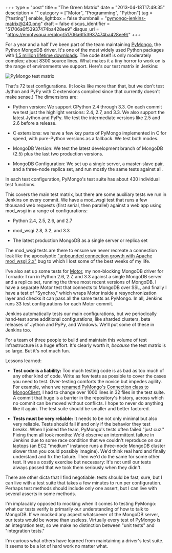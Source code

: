 +++
type = "post"
title = "The Green Matrix"
date = "2013-04-18T17:49:35"
description = ""
category = ["Motor", "Programming", "Python"]
tag = ["testing"]
enable_lightbox = false
thumbnail = "pymongo-jenkins-matrix@240.png"
draft = false
disqus_identifier = "51706a6f53937474ba428ee9"
disqus_url = "https://emptysqua.re/blog/51706a6f53937474ba428ee9/"
+++

<p>For a year and a half I've been part of the team maintaining <a href="https://pypi.python.org/pypi/pymongo/">PyMongo</a>, the Python MongoDB driver. It's one of the most widely used Python packages with <a href="http://pypi-ranking.info/module/pymongo">1.5 million lifetime downloads</a>. The code itself is only moderately complex; about 8300 source lines. What makes it a tiny horror to work on is the range of environments we support. Here's our test matrix in Jenkins:</p>
<p><img style="display:block; margin-left:auto; margin-right:auto;" src="pymongo-jenkins-matrix.png" alt="PyMongo test matrix" title="pymongo-jenkins-matrix.png" border="0"   /></p>
<p>That's 72 test configurations. (It looks like more than that, but we don't test Jython and PyPy with C extensions compiled since that currently doesn't make sense.) The dimensions are:</p>
<ul>
<li>
<p>Python version: We support CPython 2.4 through 3.3. On each commit we test just the highlight versions: 2.4, 2.7, and 3.3. We also support the latest Jython and PyPy. We test the intermediate versions like 2.5 and 2.6 before a release.</p>
</li>
<li>
<p>C extensions: we have a few key parts of PyMongo implemented in C for speed, with pure-Python versions as a fallback. We test both modes.</p>
</li>
<li>
<p>MongoDB Version: We test the latest development branch of MongoDB (2.5) plus the last two production versions.</p>
</li>
<li>
<p>MongoDB Configuration: We set up a single server, a master-slave pair, and a three-node replica set, and run mostly the same tests against all.</p>
</li>
</ul>
<p>In each test configuration, PyMongo's test suite has about 430 individual test functions.</p>
<p>This covers the main test matrix, but there are some auxiliary tests we run in Jenkins on every commit. We have a mod_wsgi test that runs a few thousand web requests (first serial, then parallel) against a web app using mod_wsgi in a range of configurations:</p>
<ul>
<li>
<p>Python 2.4, 2.5, 2.6, and 2.7</p>
</li>
<li>
<p>mod_wsgi 2.8, 3.2, and 3.3</p>
</li>
<li>
<p>The latest production MongoDB as a single server or replica set</p>
</li>
</ul>
<p>The mod_wsgi tests are there to ensure we never recreate a connection leak like the apocalyptic <a href="https://jira.mongodb.org/browse/PYTHON-353">"unbounded connection growth with Apache mod_wsgi 2.x"</a> bug to which I lost some of the best weeks of my life.</p>
<p>I've also set up some tests for <a href="http://motor.readthedocs.org/en/latest/">Motor</a>, my non-blocking MongoDB driver for Tornado: I run in Python 2.6, 2.7, and 3.3 against a single MongoDB server and a replica set, running the three most recent versions of MongoDB. I have a separate Motor test that connects to MongoDB over SSL, and finally I have a test of "Synchro," which wraps Motor inside a resynchronization layer and checks it can pass all the same tests as PyMongo. In all, Jenkins runs 33 test configurations for each Motor commit.</p>
<p>Jenkins automatically tests our main configurations, but we periodically hand-test some additional configurations, like sharded clusters, beta releases of Jython and PyPy, and Windows. We'll put some of these in Jenkins too.</p>
<p>For a team of three people to build and maintain this volume of test infrastructure is a huge effort. It's clearly worth it, <em>because</em> the test matrix is so large. But it's not much fun.</p>
<p>Lessons learned:</p>
<ul>
<li>
<p><strong>Test code is a liability:</strong> Too much testing code is as bad as too much of any other kind of code. Write as few tests as possible to cover the cases you need to test. Over-testing comforts the novice but impedes agility. For example, when we <a href="/blog/pymongos-new-default-safe-writes/">renamed PyMongo's Connection class to MongoClient</a>, I had to change over 1000 lines in 32 files in the test suite. A commit that huge is a barrier in the repository's history, across which no commit can be moved without conflicts. I hope to never do anything like it again. The test suite should be smaller and better factored.</p>
</li>
<li>
<p><strong>Tests must be very reliable:</strong> It needs to be not only minimal but also very reliable. Tests should fail if and only if the behavior they test breaks. When I joined the team, PyMongo's tests often failed "just cuz." Fixing them all took months: We'd observe an intermittent failure in Jenkins due to some race condition that we couldn't reproduce on our laptops (an EC2 "medium" instance runs a three-node MongoDB cluster slower than you could possibly imagine). We'd think real hard and finally understand and fix the failure. Then we'd do the same for some other test. It was a costly exercise but necessary: It's not until our tests always passed that we took them seriously when they didn't.</p>
</li>
</ul>
<p>There are other dicta that I find negotiable: tests should be fast, sure, but I can live with a test suite that takes a few minutes to run per configuration. Perhaps test methods should include only one assert, but I can live with several asserts in some methods.</p>
<p>I'm implacably opposed to mocking when it comes to testing PyMongo: what our tests verify is primarily our understanding of how to talk to MongoDB. If we mocked any aspect whatsoever of the MongoDB server, our tests would be worse than useless. Virtually every test of PyMongo is an integration test, so we make no distinction between "unit tests" and "integration tests."</p>
<p>I'm curious what others have learned from maintaining a driver's test suite. It seems to be a lot of hard work no matter what.</p>
